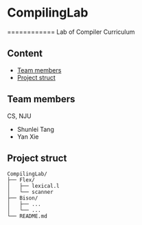 # CompilingLab
============
Lab of Compiler Curriculum

## Content

 - [Team members](#team-members)
 - [Project struct](#project-struct)

## Team members
CS, NJU
 - Shunlei Tang
 - Yan Xie

## Project struct
```
CompilingLab/
├── Flex/
│   ├── lexical.l
│   └── scanner
├── Bison/
│   ├── ...
│   └── ...
└── README.md
```
